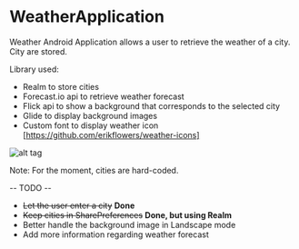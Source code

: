 # WeatherApplication
Weather Android Application allows a user to retrieve the weather of a city. City are stored.

Library used:
- Realm to store cities
- Forecast.io api to retrieve weather forecast
- Flick api to show a background that corresponds to the selected city
- Glide to display background images
- Custom font to display weather icon [https://github.com/erikflowers/weather-icons]

![alt tag](http://i.imgur.com/cDtsqIr.png)

Note: For the moment, cities are hard-coded.

-- TODO --
- ~~Let the user enter a city~~ **Done**
- ~~Keep cities in SharePreferences~~ **Done, but using Realm**
- Better handle the background image in Landscape mode
- Add more information regarding weather forecast
